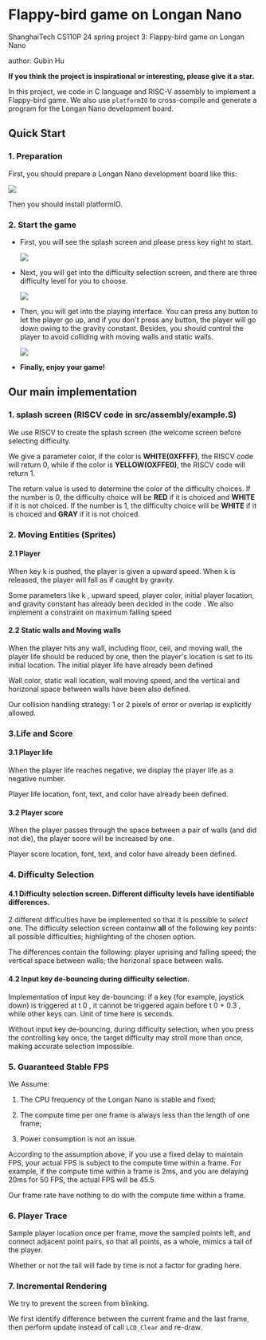 # Flappy-bird game on Longan Nano

ShanghaiTech CS110P 24 spring project 3: Flappy-bird game on Longan Nano

author: Gubin Hu

**If you think the project is inspirational or interesting, please give it a star.**

In this project, we code in C language and RISC-V assembly to implement a Flappy-bird game. We also use `platformIO` to cross-compile and generate a program for the Longan Nano development board.

## **Quick Start**

### 1. Preparation

First, you should prepare a Longan Nano development board like this:

![](img/0.jpg)

Then you should install platformIO.

### 2. Start the game

- First, you will see the splash screen and please press key right to start.

  ![](img/1.jpg)
- Next, you will get into the difficulty selection screen, and there are three difficulty level for you to choose.

  ![](img/2.jpg)
- Then, you will get into the playing interface. You can press any button to let the player go up, and if you don't press any button, the player will go down owing to the gravity constant. Besides, you should control the player to avoid colliding with moving walls and static walls.

  ![](img/3.jpg)
- **Finally, enjoy your game!**

## Our main implementation

### 1. splash screen (RISCV code in src/assembly/example.S)

We use RISCV to create the splash screen (the welcome screen before selecting difficulty.

We give a parameter color, if the color is **WHITE(0XFFFF)**, the RISCV code will return 0, while if the color is **YELLOW(OXFFE0)**, the RISCV code will return 1.

The return value is used to determine the color of the difficulty choices. If the number is 0, the difficulty choice will be **RED** if it is choiced and **WHITE** if it is not choiced. If the number is 1, the difficulty choice will be **WHITE** if it is choiced and **GRAY** if it is not choiced.

### 2. Moving Entities (Sprites)

#### 2.1 Player

When key k is pushed, the player is given a upward speed. When k is released, the player will fall as if caught by gravity.

Some parameters like k , upward speed, player color, initial player location, and gravity constant has already been decided in the code . We also implement a constraint on maximum falling speed

#### 2.2 Static walls and Moving walls

When the player hits any wall, including floor, ceil, and moving wall, the player life should be reduced by one, then the player's location is set to its initial location. The initial player life have already been defined

Wall color, static wall location, wall moving speed, and the vertical and horizonal space between walls have been also defined.

Our collision handling strategy: 1 or 2 pixels of error or overlap is explicitly allowed.

### 3.Life and Score

#### 3.1 Player life

When the player life reaches negative, we display the player life as a negative number.

Player life location, font, text, and color have already been defined.

#### 3.2 Player score

When the player passes through the space between a pair of walls (and did not die), the player score will be increased by one.

Player score location, font, text, and color have already been defined.

### 4.  Difficulty Selection

#### 4.1 Difficulty selection screen. Different difficulty levels have identifiable differences.

2 different difficulties have be implemented so that it is possible to *select* one. The difficulty selection screen containw **all** of the following key points: all possible difficulties; highlighting of the chosen option.

The differences contain  the following: player uprising and falling speed; the vertical space between walls; the horizonal space between walls.

#### 4.2  Input key de-bouncing during difficulty selection.

Implementation of input key de-bouncing: if a key (for example, joystick down) is triggered at t 0 , it cannot be triggered again before t 0 + 0.3 , while other keys can. Unit of time here is seconds.

Without input key de-bouncing, during difficulty selection, when you press the controlling key once, the target difficulty may stroll more than once, making accurate selection impossible.

### 5. Guaranteed Stable FPS

We Assume:

1. The CPU frequency of the Longan Nano is stable and fixed; 

2. The compute time per one frame is always less than the length of one frame; 

3. Power consumption is not an issue.

According to the assumption above, if you use a fixed delay to maintain FPS, your actual FPS is subject to the compute time within a frame. For example, if the compute time within a frame is 2ms, and you are delaying 20ms for 50 FPS, the actual FPS will be 45.5.

Our frame rate have nothing to do with the compute time within a frame.

### 6. Player Trace

Sample player location once per frame, move the sampled points left, and connect adjacent point pairs, so that all points, as a whole, mimics a tail of the player.

Whether or not the tail will fade by time is not a factor for grading here.

### 7. Incremental Rendering

We try to prevent the screen from blinking.

We first identify difference between the current frame and the last frame, then perform update instead of call `LCD_Clear` and re-draw.
